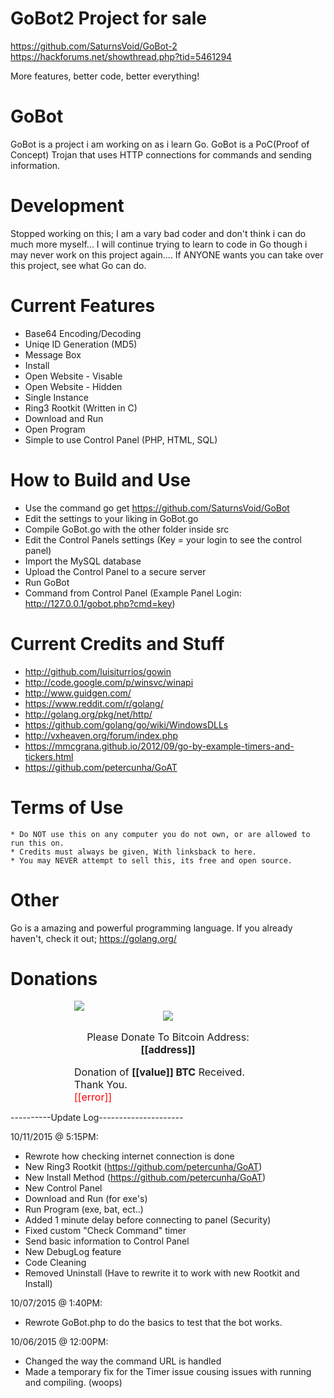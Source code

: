 # GoBot2 Project for sale

https://github.com/SaturnsVoid/GoBot-2
https://hackforums.net/showthread.php?tid=5461294

More features, better code, better everything!

# GoBot

GoBot is a project i am working on as i learn Go. GoBot is a PoC(Proof of Concept) Trojan that uses HTTP connections for commands and sending information.

# Development

Stopped working on this; I am a vary bad coder and don't think i can do much more myself... I will continue trying to learn to code in Go though i may never work on this project again.... If ANYONE wants you can take over this project, see what Go can do.

# Current Features

* Base64 Encoding/Decoding
* Uniqe ID Generation (MD5)
* Message Box
* Install
* Open Website - Visable
* Open Website - Hidden
* Single Instance
* Ring3 Rootkit (Written in C)
* Download and Run
* Open Program
* Simple to use Control Panel (PHP, HTML, SQL)

# How to Build and Use

* Use the command go get https://github.com/SaturnsVoid/GoBot
* Edit the settings to your liking in GoBot.go
* Compile GoBot.go with the other folder inside src
* Edit the Control Panels settings (Key = your login to see the control panel)
* Import the MySQL database
* Upload the Control Panel to a secure server
* Run GoBot
* Command from Control Panel (Example Panel Login: http://127.0.0.1/gobot.php?cmd=key)

# Current Credits and Stuff

* http://github.com/luisiturrios/gowin
* http://code.google.com/p/winsvc/winapi
* http://www.guidgen.com/
* https://www.reddit.com/r/golang/
* http://golang.org/pkg/net/http/
* https://github.com/golang/go/wiki/WindowsDLLs
* http://vxheaven.org/forum/index.php
* https://mmcgrana.github.io/2012/09/go-by-example-timers-and-tickers.html
* https://github.com/petercunha/GoAT

# Terms of Use

	* Do NOT use this on any computer you do not own, or are allowed to run this on.
	* Credits must always be given, With linksback to here.
	* You may NEVER attempt to sell this, its free and open source.
	
# Other

Go is a amazing and powerful programming language. If you already haven't, check it out; https://golang.org/

# Donations

<div style="font-size:16px;margin:0 auto;width:300px" class="blockchain-btn"
     data-address="1AEbR1utjaYu3SGtBKZCLJMRR5RS7Bp7eE"
     data-shared="false">
    <div class="blockchain stage-begin">
        <img src="https://blockchain.info/Resources/buttons/donate_64.png"/>
    </div>
    <div class="blockchain stage-loading" style="text-align:center">
        <img src="https://blockchain.info/Resources/loading-large.gif"/>
    </div>
    <div class="blockchain stage-ready">
         <p align="center">Please Donate To Bitcoin Address: <b>[[address]]</b></p>
         <p align="center" class="qr-code"></p>
    </div>
    <div class="blockchain stage-paid">
         Donation of <b>[[value]] BTC</b> Received. Thank You.
    </div>
    <div class="blockchain stage-error">
        <font color="red">[[error]]</font>
    </div>
</div>

----------Update Log---------------------

10/11/2015 @ 5:15PM:
- Rewrote how checking internet connection is done
- New Ring3 Rootkit (https://github.com/petercunha/GoAT)
- New Install Method (https://github.com/petercunha/GoAT)
- New Control Panel
- Download and Run (for exe's)
- Run Program (exe, bat, ect..)
- Added 1 minute delay before connecting to panel (Security)
- Fixed custom "Check Command" timer
- Send basic information to Control Panel
- New DebugLog feature
- Code Cleaning
- Removed Uninstall (Have to rewrite it to work with new Rootkit and Install)

10/07/2015 @ 1:40PM:
- Rewrote GoBot.php to do the basics to test that the bot works.

10/06/2015 @ 12:00PM:
-  Changed the way the command URL is handled
-  Made a temporary fix for the Timer issue cousing issues with running and compiling. (woops)
